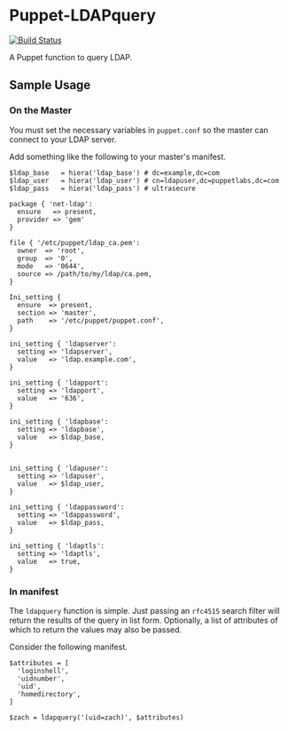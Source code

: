 # Puppet-LDAPquery

[![Build Status](https://travis-ci.org/xaque208/puppet-ldapquery.svg?branch=master)](https://travis-ci.org/xaque208/puppet-ldapquery)

A Puppet function to query LDAP.


## Sample Usage

### On the Master

You must set the necessary variables in `puppet.conf` so the master can connect
to your LDAP server.

Add something like the following to your master's manifest.


    $ldap_base   = hiera('ldap_base') # dc=example,dc=com
    $ldap_user   = hiera('ldap_user') # cn=ldapuser,dc=puppetlabs,dc=com
    $ldap_pass   = hiera('ldap_pass') # ultrasecure

    package { 'net-ldap':
      ensure   => present,
      provider => 'gem'
    }

    file { '/etc/puppet/ldap_ca.pem':
      owner  => 'root',
      group  => '0',
      mode   => '0644',
      source => /path/to/my/ldap/ca.pem,
    }

    Ini_setting {
      ensure  => present,
      section => 'master',
      path    => '/etc/puppet/puppet.conf',
    }

    ini_setting { 'ldapserver':
      setting => 'ldapserver',
      value   => 'ldap.example.com',
    }

    ini_setting { 'ldapport':
      setting => 'ldapport',
      value   => '636',
    }

    ini_setting { 'ldapbase':
      setting => 'ldapbase',
      value   => $ldap_base,
    }


    ini_setting { 'ldapuser':
      setting => 'ldapuser',
      value   => $ldap_user,
    }

    ini_setting { 'ldappassword':
      setting => 'ldappassword',
      value   => $ldap_pass,
    }

    ini_setting { 'ldaptls':
      setting => 'ldaptls',
      value   => true,
    }


### In manifest

The `ldapquery` function is simple.  Just passing an `rfc4515` search filter
will return the results of the query in list form.  Optionally, a list of
attributes of which to return the values may also be passed.

Consider the following manifest.

    $attributes = [
      'loginshell',
      'uidnumber',
      'uid',
      'homedirectory',
    ]

    $zach = ldapquery('(uid=zach)', $attributes)


